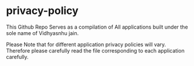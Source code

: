 # privacy-policy

This Github Repo Serves as a compilation of All applications built under the sole name of Vidhyasnhu jain.

Please Note that for different application privacy policies will vary. Therefore please carefully read the file corresponding to each application carefully. 

